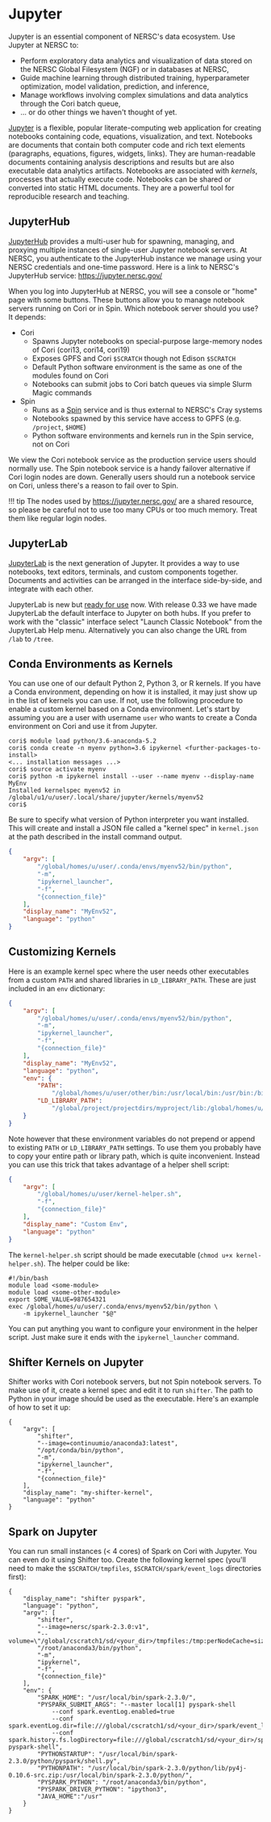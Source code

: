 # Jupyter

Jupyter is an essential component of NERSC's data ecosystem.
Use Jupyter at NERSC to:

* Perform exploratory data analytics and visualization of data stored on the NERSC Global Filesystem (NGF) or in databases at NERSC,
* Guide machine learning through distributed training, hyperparameter optimization, model validation, prediction, and inference,
* Manage workflows involving complex simulations and data analytics through the Cori batch queue,
* ... or do other things we haven't thought of yet.

[Jupyter](https://jupyter.readthedocs.io/en/latest/)
is a flexible, popular literate-computing web application for creating notebooks containing code, equations, visualization, and text.
Notebooks are documents that contain both computer code and rich text elements (paragraphs, equations, figures, widgets, links).
They are human-readable documents containing analysis descriptions and results but are also executable data analytics artifacts.
Notebooks are associated with *kernels*, processes that actually execute code.
Notebooks can be shared or converted into static HTML documents.
They are a powerful tool for reproducible research and teaching.

## JupyterHub

[JupyterHub](https://jupyterhub.readthedocs.io/en/stable/)
provides a multi-user hub for spawning, managing, and proxying multiple instances of single-user Jupyter notebook servers.
At NERSC, you authenticate to the JupyterHub instance we manage using your NERSC credentials and one-time password.
Here is a link to NERSC's JupyterHub service: https://jupyter.nersc.gov/

When you log into JupyterHub at NERSC, you will see a console or "home" page with some buttons.
These buttons allow you to manage notebook servers running on Cori or in Spin.
Which notebook server should you use?  It depends:

* Cori
    * Spawns Jupyter notebooks on special-purpose large-memory nodes of Cori (cori13, cori14, cori19)
    * Exposes GPFS and Cori `$SCRATCH` though not Edison `$SCRATCH`
    * Default Python software environment is the same as one of the modules found on Cori
    * Notebooks can submit jobs to Cori batch queues via simple Slurm Magic commands
* Spin
    * Runs as a [Spin](../services/spin/index.md) service and is thus external to NERSC's Cray systems
    * Notebooks spawned by this service have access to GPFS (e.g. `/project`, `$HOME`)
    * Python software environments and kernels run in the Spin service, not on Cori

We view the Cori notebook service as the production service users should normally use.
The Spin notebook service is a handy failover alternative if Cori login nodes are down.
Generally users should run a notebook service on Cori, unless there's a reason to fail over to Spin.

!!! tip
    The nodes used by <https://jupyter.nersc.gov/> are a shared resource, so
    please be careful not to use too many CPUs or too much memory.  Treat them
    like regular login nodes.

## JupyterLab

[JupyterLab](https://jupyterlab.readthedocs.io/en/stable/)
is the next generation of Jupyter.
It provides a way to use notebooks, text editors, terminals, and custom components together.
Documents and activities can be arranged in the interface side-by-side, and integrate with each other.

JupyterLab is new but [ready for use](https://blog.jupyter.org/jupyterlab-is-ready-for-users-5a6f039b8906) now.
With release 0.33 we have made JupyterLab the default interface to Jupyter on both hubs.
If you prefer to work with the "classic" interface select "Launch Classic Notebook" from the JupyterLab Help menu.
Alternatively you can also change the URL from `/lab` to `/tree`.

## Conda Environments as Kernels

You can use one of our default Python 2, Python 3, or R kernels.
If you have a Conda environment, depending on how it is installed, it may just show up in the list of kernels you can use.
If not, use the following procedure to enable a custom kernel based on a Conda environment.
Let's start by assuming you are a user with username `user` who wants to create a Conda environment on Cori and use it from Jupyter.

    cori$ module load python/3.6-anaconda-5.2
    cori$ conda create -n myenv python=3.6 ipykernel <further-packages-to-install>
    <... installation messages ...>
    cori$ source activate myenv
    cori$ python -m ipykernel install --user --name myenv --display-name MyEnv
    Installed kernelspec myenv52 in /global/u1/u/user/.local/share/jupyter/kernels/myenv52
    cori$

Be sure to specify what version of Python interpreter you want installed.
This will create and install a JSON file called a "kernel spec" in `kernel.json` at the path described in the install command output.

```json
{
	"argv": [
  		"/global/homes/u/user/.conda/envs/myenv52/bin/python",
  		"-m",
  		"ipykernel_launcher",
  		"-f",
  		"{connection_file}"
 	],
 	"display_name": "MyEnv52",
 	"language": "python"
}
```

## Customizing Kernels

Here is an example kernel spec where the user needs other executables from a custom `PATH` and shared libraries in `LD_LIBRARY_PATH`.
These are just included in an `env` dictionary:

```json
{
	"argv": [
  		"/global/homes/u/user/.conda/envs/myenv52/bin/python",
  		"-m",
  		"ipykernel_launcher",
  		"-f",
  		"{connection_file}"
 	],
 	"display_name": "MyEnv52",
 	"language": "python",
	"env": {
    	"PATH":
			"/global/homes/u/user/other/bin:/usr/local/bin:/usr/bin:/bin",
    	"LD_LIBRARY_PATH":
			"/global/project/projectdirs/myproject/lib:/global/homes/u/user/lib"
  	}
}
```

Note however that these environment variables do not prepend or append to existing `PATH` or `LD_LIBRARY_PATH` settings.
To use them you probably have to copy your entire path or library path, which is quite inconvenient.
Instead you can use this trick that takes advantage of a helper shell script:

```json
{
	"argv": [
    	"/global/homes/u/user/kernel-helper.sh",
  		"-f",
  		"{connection_file}"
 	],
 	"display_name": "Custom Env",
 	"language": "python"
}
```

The `kernel-helper.sh` script should be made executable (`chmod u+x kernel-helper.sh`).
The helper could be like:

```shell
#!/bin/bash
module load <some-module>
module load <some-other-module>
export SOME_VALUE=987654321
exec /global/homes/u/user/.conda/envs/myenv52/bin/python \
	-m ipykernel_launcher "$@"
```

You can put anything you want to configure your environment in the helper script.
Just make sure it ends with the `ipykernel_launcher` command.

## Shifter Kernels on Jupyter

Shifter works with Cori notebook servers, but not Spin notebook servers.
To make use of it, create a kernel spec and edit it to run `shifter`.
The path to Python in your image should be used as the executable.
Here's an example of how to set it up:

```shell
{
	"argv": [
    	"shifter",
        "--image=continuumio/anaconda3:latest",
        "/opt/conda/bin/python",
        "-m",
		"ipykernel_launcher",
        "-f",
		"{connection_file}"
	],
    "display_name": "my-shifter-kernel",
    "language": "python"
}
```

## Spark on Jupyter

You can run small instances (< 4 cores) of Spark on Cori with Jupyter.
You can even do it using Shifter too.
Create the following kernel spec (you'll need to make the `$SCRATCH/tmpfiles`, `$SCRATCH/spark/event_logs` directories first):

```shell
{
    "display_name": "shifter pyspark",
    "language": "python",
    "argv": [
        "shifter",
        "--image=nersc/spark-2.3.0:v1",
        "--volume=\"/global/cscratch1/sd/<your_dir>/tmpfiles:/tmp:perNodeCache=size=200G\"",
        "/root/anaconda3/bin/python",
        "-m",
        "ipykernel",
        "-f",
        "{connection_file}"
    ],
    "env": {
        "SPARK_HOME": "/usr/local/bin/spark-2.3.0/",
        "PYSPARK_SUBMIT_ARGS": "--master local[1] pyspark-shell
            --conf spark.eventLog.enabled=true
            --conf spark.eventLog.dir=file:///global/cscratch1/sd/<your_dir>/spark/event_logs
            --conf spark.history.fs.logDirectory=file:///global/cscratch1/sd/<your_dir>/spark/event_logs pyspark-shell",
        "PYTHONSTARTUP": "/usr/local/bin/spark-2.3.0/python/pyspark/shell.py",
        "PYTHONPATH": "/usr/local/bin/spark-2.3.0/python/lib/py4j-0.10.6-src.zip:/usr/local/bin/spark-2.3.0/python/",
        "PYSPARK_PYTHON": "/root/anaconda3/bin/python",
        "PYSPARK_DRIVER_PYTHON": "ipython3",
        "JAVA_HOME":"/usr" 
    }
}
```
